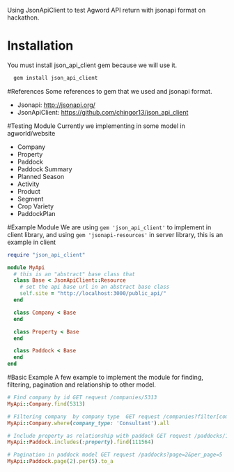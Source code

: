 Using JsonApiClient to test Agword API return with jsonapi format on hackathon.

# Installation
  You must install json_api_client gem because we will use it.
``` Ruby
  gem install json_api_client
```

#References
  Some references to gem that we used and jsonapi format.
- Jsonapi: http://jsonapi.org/
- JsonApiClient: https://github.com/chingor13/json_api_client

#Testing Module
  Currently we implementing in some model in agworld/website
- Company
- Property
- Paddock
- Paddock Summary
- Planned Season
- Activity
- Product
- Segment
- Crop Variety
- PaddockPlan


#Example Module
  We are using `gem 'json_api_client'` to implement in client library, and using `gem 'jsonapi-resources'` in server library, this is an example in client
``` Ruby
require "json_api_client"

module MyApi
  # this is an "abstract" base class that
  class Base < JsonApiClient::Resource
    # set the api base url in an abstract base class
    self.site = "http://localhost:3000/public_api/"
  end

  class Company < Base
  end

  class Property < Base
  end

  class Paddock < Base
  end
end
```


#Basic Example
  A few example to implement the module for finding, filtering, pagination and relationship to other model.
  ``` Ruby
  # Find company by id GET request /companies/5313
  MyApi::Company.find(5313)
  
  # Filtering company  by company type  GET request /companies?filter[company_type]=Consultant
  MyApi::Company.where(company_type: 'Consultant').all
  
  # Include property as relationship with paddock GET request /paddocks/111564?includes=property
  MyApi::Paddock.includes(:property).find(111564)
  
  # Pagination in paddock model GET request /paddocks?page=2&per_page=5
  MyApi::Paddock.page(2).per(5).to_a
  
  
  ```
